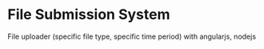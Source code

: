 # File Submission System
 File uploader (specific file type, specific time period) with angularjs, nodejs 
